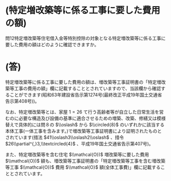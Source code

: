 # (特定増改築等に係る工事に要した費用の額)

問12特定増改築等住宅借入金等特別控除の対象となる特定増改築等に係る工事に要した費用の額はどのように確認できますか。

# (答)

特定増改築等に係る工事に要した費用の額は、増改築等工事証明書の「特定増改築等工事の費用の額」欄に記載することとされていますので、当該欄から確認することができます(昭和63年建設省告示第1274号(最終改正平成19年国土交通省告示第408号))。

なお、特定増改築等とは、家屋 $1=26$ て行う高齢者等が自立した日常生活を営むのに必要な構造及び設備の基準に適合させるための増築、改築、修繕又は模様替えで具体的には問８の $\\oslash$ から $\\circled{8}$ のいずれかに該当する本体工事(一体工事を含みます。)で増改築等工事証明書により証明されたものとされています(措法 $41\\oslash3\\oslash2\\oslash$ 、措令 $26\\partial^{,}3,\\textcircled{4}$ 、平成19年国土交通省告示第407号)。

また、特定増改築等を含む住宅 $\\mathcal{O})$ 増改築等に要した費用 $\\mathcal{O})$ 額も、増改築等工事証明書の「特定増改築等工事を含む増改築等工事 $\\mathcal{O})$ 費用 $\\mathcal{O}$ 額(全体工事費)」欄に記載することとされています。
